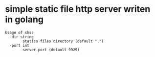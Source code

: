 # simple static file http server writen in golang
```text
Usage of shs:
  -dir string
    	statics files directory (default ".")
  -port int
    	server port (default 9929)
```
